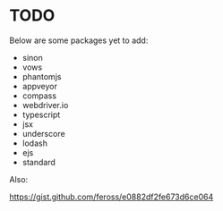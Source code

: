 # TODO

Below are some packages yet to add:

- sinon
- vows
- phantomjs
- appveyor
- compass
- webdriver.io
- typescript
- jsx
- underscore
- lodash
- ejs
- standard

Also:

https://gist.github.com/feross/e0882df2fe673d6ce064
